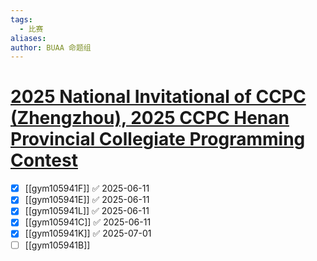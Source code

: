 ```yaml
---
tags:
  - 比赛
aliases: 
author: BUAA 命题组
---
```

# [2025 National Invitational of CCPC (Zhengzhou), 2025 CCPC Henan Provincial Collegiate Programming Contest](https://codeforces.com/gym/105941)

- [x] [[gym105941F]] ✅ 2025-06-11
- [x] [[gym105941E]] ✅ 2025-06-11
- [x] [[gym105941L]] ✅ 2025-06-11
- [x] [[gym105941C]] ✅ 2025-06-11
- [x] [[gym105941K]] ✅ 2025-07-01
- [ ] [[gym105941B]]
